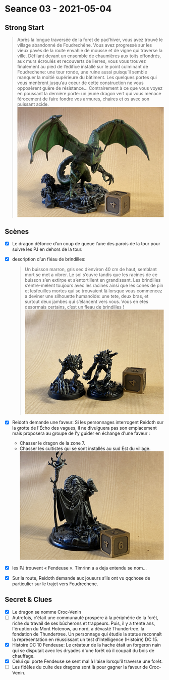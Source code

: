 # Seance 03 - 2021-05-04

## Strong Start

> Après la longue traversée de la foret de pad’hiver, vous avez trouvé le village abandonné de Foudrechêne. Vous avez progressé sur les vieux pavés de la route envahie de mousse et de vigne qui traverse la ville. Défilant devant un ensemble de chaumières aux toits effondrés, aux murs écroulés et recouverts de lierres, vous vous trouvez finalement au pied de l’édifice installé sur le point culminant de Foudrechene: une tour ronde, une ruine aussi puisqu’il semble manquer la moitié supérieure du bâtiment. Les quelques portes qui vous menèrent jusqu’au coeur de cette construction ne vous opposèrent guère de résistance... Contrairement à ce que vous voyez en poussant la dernière porte: un jeune dragon vert qui vous menace férocement de faire fondre vos armures, chaires et os avec son puissant acide.
![](../../../../../assets/croc_venin.JPG)


## Scènes
- [x] Le dragon défonce d’un coup de queue l’une des parois de la tour pour suivre les PJ en dehors de la tour.
- [x] description d’un fléau de brindilles:
    > Un buisson marron, gris sec d’environ 40 cm de haut, semblant mort se met a vibrer. Le sol s’ouvre tandis que les racines de ce buisson s’en extirpe et s’entortillent en grandissant. 
    Les brindilles s’entre-melent toujours avec les racines ainsi que les cones de pin et lesfeuilles mortes qui se trouvaient là lorsque vous commencez a deviner une silhouette humanoïde: une tete, deux bras, et surtout deux jambes qui s’élancent vers vous. Vous en etes desormais certains, c’est un fleau de brindilles !
    ![](../../../../../assets/twig_blights.JPG)
- [x] Reidoth demande une faveur:
Si les personnages interrogent Reidoth sur la grotte de l'Écho des vagues, il ne divulguera pas son emplacement mais proposera au groupe de l'y guider en échange d'une faveur : 
    - Chasser le dragon de la zone 7. 
    - Chasser les cultistes qui se sont installés au sud Est du village.
    ![](../../../../../assets/reidoth.JPG)
- [x] les PJ trouvent « Fendeuse ». Timrinn a a deja entendu se nom...
- [x] Sur la route, Reidoth demande aux joueurs s’ils ont vu qqchose de particulier sur le trajet vers Foudrechene. 


## Secret & Clues

- [x] Le dragon se nomme Croc-Venin
- [ ] Autrefois, c'était une communauté prospère à la périphérie de la forêt, riche du travail de ses bûcherons et trappeurs. Puis, il y a trente ans, l'éruption du Mont Hotenow, au nord, a dévasté Thundertree.
la fondation de Thundertree. Un personnage qui étudie la statue reconnaît la représentation en réussissant un test d'Intelligence (Histoire) DC 15.
- [x] Histoire DC 10 Fendeuse: Le créateur de la hache était un forgeron nain qui se disputait avec les dryades d'une forêt où il coupait du bois de chauffage.
- [x] Celui qui porte Fendeuse se sent mal à l'aise lorsqu'il traverse une forêt.
- [ ] Les fidèles du culte des dragons sont là pour gagner la faveur de Croc-Venin.
